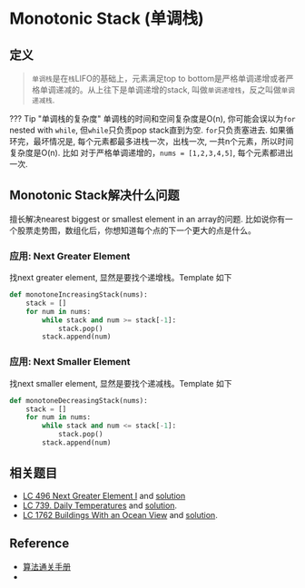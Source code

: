 # Monotonic Stack (单调栈)

## 定义

> `单调栈`是在`栈`LIFO的基础上，元素满足top to bottom是严格单调递增或者严格单调递减的。从上往下是单调递增的stack, 叫做`单调递增栈`，反之叫做`单调递减栈`.


??? Tip "单调栈的复杂度"
    单调栈的时间和空间复杂度是O(n), 你可能会误以为`for` nested with `while`, 但`while`只负责pop stack直到为空. `for`只负责塞进去. 如果循环完，最坏情况是, 每个元素都最多进栈一次，出栈一次, 一共n个元素，所以时间复杂度是O(n). 比如
    对于严格单调递增的，`nums = [1,2,3,4,5]`, 每个元素都进出一次.

## Monotonic Stack解决什么问题

擅长解决nearest biggest or smallest element in an array的问题. 比如说你有一个股票走势图，数组化后，你想知道每个点的下一个更大的点是什么。

### 应用: Next Greater Element

找next greater element, 显然是要找个递增栈。Template 如下
```python
def monotoneIncreasingStack(nums):
    stack = []
    for num in nums:
        while stack and num >= stack[-1]:
            stack.pop()
        stack.append(num)
```

### 应用: Next Smaller Element

找next smaller element, 显然是要找个递减栈。Template 如下
```python
def monotoneDecreasingStack(nums):
    stack = []
    for num in nums:
        while stack and num <= stack[-1]:
            stack.pop()
        stack.append(num)

```


## 相关题目

- [LC 496 Next Greater Element I](https://leetcode.com/problems/next-greater-element-i/description/) and [solution](../../leetcode/496-next-greater-element-I/index.md)
- [LC 739. Daily Temperatures](https://leetcode.com/problems/daily-temperatures/description/) and [solution](../../leetcode/739-daily-temperatures/index.md).
- [LC 1762 Buildings With an Ocean View](https://leetcode.com/problems/buildings-with-an-ocean-view/description/) and [solution](../../leetcode/1762-buildings-with-an-ocean-view/index.md).

## Reference

- [算法通关手册](https://algo.itcharge.cn/03.Stack/02.Monotone-Stack/01.Monotone-Stack/)
- 